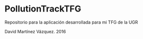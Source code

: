 # PollutionTrackTFG
Repositorio para la aplicación desarrollada para mi TFG de la UGR

David Martínez Vázquez. 2016
